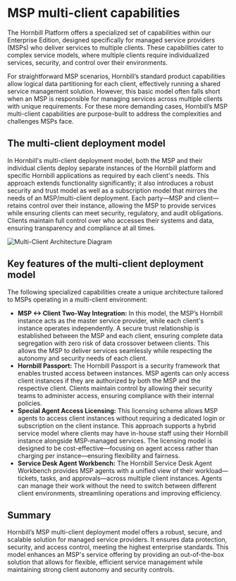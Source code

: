 # MSP multi-client capabilities 

The Hornbill Platform offers a specialized set of capabilities within our Enterprise Edition, designed specifically for managed service providers (MSPs) who deliver services to multiple clients. These capabilities cater to complex service models, where multiple clients require individualized services, security, and control over their environments.

For straightforward MSP scenarios, Hornbill’s standard product capabilities allow logical data partitioning for each client, effectively running a shared service management solution. However, this basic model often falls short when an MSP is responsible for managing services across multiple clients with unique requirements. For these more demanding cases, Hornbill’s MSP multi-client capabilities are purpose-built to address the complexities and challenges MSPs face.

## The multi-client deployment model
In Hornbill's multi-client deployment model, both the MSP and their individual clients deploy separate instances of the Hornbill platform and specific Hornbill applications as required by each client's needs. This approach extends functionality significantly; it also introduces a robust security and trust model as well as a subscription model that mirrors the needs of an MSP/multi-client deployment. Each party—MSP and client—retains control over their instance, allowing the MSP to provide services while ensuring clients can meet security, regulatory, and audit obligations. Clients maintain full control over who accesses their systems and data, ensuring transparency and compliance at all times.

![Multi-Client Architecture Diagram](/_books/esp-fundamentals/core-capabilities/images/multi-client-diagram.png)

## Key features of the multi-client deployment model
The following specialized capabilities create a unique architecture tailored to MSPs operating in a multi-client environment:

- __MSP <-> Client Two-Way Integration:__ In this model, the MSP’s Hornbill instance acts as the master service provider, while each client's instance operates independently. A secure trust relationship is established between the MSP and each client, ensuring complete data segregation with zero risk of data crossover between clients. This allows the MSP to deliver services seamlessly while respecting the autonomy and security needs of each client.
- __Hornbill Passport:__ The Hornbill Passport is a security framework that enables trusted access between instances. MSP agents can only access client instances if they are authorized by both the MSP and the respective client. Clients maintain control by allowing their security teams to administer access, ensuring compliance with their internal policies.
- __Special Agent Access Licensing:__ This licensing scheme allows MSP agents to access client instances without requiring a dedicated login or subscription on the client instance. This approach supports a hybrid service model where clients may have in-house staff using their Hornbill instance alongside MSP-managed services. The licensing model is designed to be cost-effective—focusing on agent access rather than charging per instance—ensuring flexibility and fairness.
- __Service Desk Agent Workbench:__ The Hornbill Service Desk Agent Workbench provides MSP agents with a unified view of their workload—tickets, tasks, and approvals—across multiple client instances. Agents can manage their work without the need to switch between different client environments, streamlining operations and improving efficiency.

## Summary
Hornbill’s MSP multi-client deployment model offers a robust, secure, and scalable solution for managed service providers. It ensures data protection, security, and access control, meeting the highest enterprise standards. This model enhances an MSP's service offering by providing an out-of-the-box solution that allows for flexible, efficient service management while maintaining strong client autonomy and security controls.


